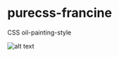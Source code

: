 # purecss-francine
CSS oil-painting-style

![alt text](https://raw.githubusercontent.com/cyanharlow/purecss-francine/master/localhost-purecss-francine-index.html-800x0.png)
